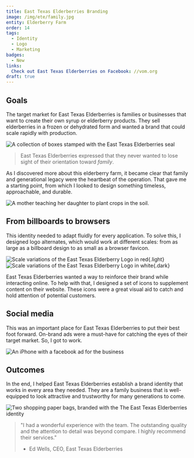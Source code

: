 ```yaml
---
title: East Texas Elderberries Branding
image: /img/ete/family.jpg
entity: Elderberry Farm
order: 14
tags:
  - Identity
  - Logo
  - Marketing
badges:
  - New
links:
  Check out East Texas Elderberries on Facebook: //vom.org
draft: true
---
```


## Goals

The target market for East Texas Elderberries is families or businesses that want to create their own syrup or elderberry products. They sell elderberries in a frozen or dehydrated form and wanted a brand that could scale rapidly with production.

![A collection of boxes stamped with the East Texas Elderberries seal](/img/ete/boxes.jpg)

> East Texas Elderberries expressed that they never wanted to lose sight of their orientation toward *family*.

As I discovered more about this elderberry farm, it became clear that family and generational legacy were the heartbeat of the operation. That gave me a starting point, from which I looked to design something timeless, approachable, and durable.

![A mother teaching her daughter to plant crops in the soil.](/img/ete/family.jpg)

## From billboards to browsers

This identity needed to adapt fluidly for every application. To solve this, I designed logo alternates, which would work at different scales: from as large as a billboard design to as small as a browser favicon.

![Scale variations of the East Texas Elderberry Logo in red](/img/ete/scales-red.png){.light}
![Scale variations of the East Texas Elderberry Logo in white](/img/ete/scales-white.png){.dark}

East Texas Elderberries wanted a way to reinforce their brand while interacting online. To help with that, I designed a set of icons to supplement content on their website. These icons were a great visual aid to catch and hold attention of potential customers.

## Social media 

This was an important place for East Texas Elderberries to put their best foot forward. On-brand ads were a must-have for catching the eyes of their target market. So, I got to work.

![An iPhone with a facebook ad for the business](/img/ete/fb-ad.png)

## Outcomes

In the end, I helped East Texas Elderberries establish a brand identity that works in every area they needed. They are a family business that is well-equipped to look attractive and trustworthy for many generations to come.

![Two shopping paper bags, branded with the The East Texas Elderberries identity](/img/ete/sack.jpg)

> "I had a wonderful experience with the team. The outstanding quality and the attention to detail was beyond compare. I highly recommend their services."
> - Ed Wells, CEO, East Texas Elderberries